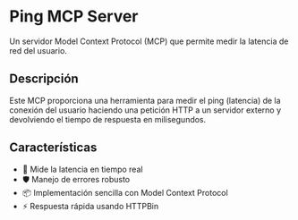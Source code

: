 # Ping MCP Server

Un servidor Model Context Protocol (MCP) que permite medir la latencia de red del usuario.

## Descripción

Este MCP proporciona una herramienta para medir el ping (latencia) de la conexión del usuario haciendo una petición HTTP a un servidor externo y devolviendo el tiempo de respuesta en milisegundos.

## Características

- 🚀 Mide la latencia en tiempo real
- 🛡️ Manejo de errores robusto
- 📦 Implementación sencilla con Model Context Protocol
- ⚡ Respuesta rápida usando HTTPBin
